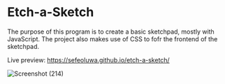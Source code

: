 # Etch-a-Sketch
The purpose of this program is to create a basic sketchpad, mostly with JavaScript. The project also makes use of CSS to fofr the frontend of the sketchpad.

Live preview: https://sefeoluwa.github.io/etch-a-sketch/

![Screenshot (214)](https://user-images.githubusercontent.com/104764597/220809272-1521f541-2d46-4660-bed3-b52986f31ff9.png)
